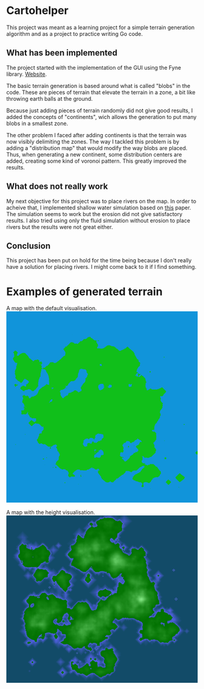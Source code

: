 # Cartohelper

This project was meant as a learning project for a simple terrain generation algorithm and as a project to practice writing Go code.

## What has been implemented

The project started with the implementation of the GUI using the Fyne library. [Website](https://fyne.io/).

The basic terrain generation is based around what is called "blobs" in the code. These are pieces of terrain that elevate the terrain in a zone, a bit like throwing earth balls at the ground.

Because just adding pieces of terrain randomly did not give good results, I added the concepts of "continents", wich allows the generation to put many blobs in a smallest zone.

The other problem I faced after adding continents is that the terrain was now visibly delimiting the zones. The way I tackled this problem is by adding a "distribution map" that would modify the way blobs are placed.
Thus, when generating a new continent, some distribution centers are added, creating some kind of voronoi pattern. This greatly improved the results.

## What does not really work

My next objective for this project was to place rivers on the map.
In order to acheive that, I implemented shallow water simulation based on [this](https://inria.hal.science/inria-00402079) paper. The simulation seems to work but the erosion did not give
satisfactory results.
I also tried using only the fluid simulation without erosion to place rivers but the results were not great either.

## Conclusion

This project has been put on hold for the time being because I don't really have a solution for placing rivers. I might come back to it if I find something.

# Examples of generated terrain

A map with the default visualisation.
![Default viewer](imgstore/2.png)

A map with the height visualisation.
![Height viewer](imgstore/1.png)
